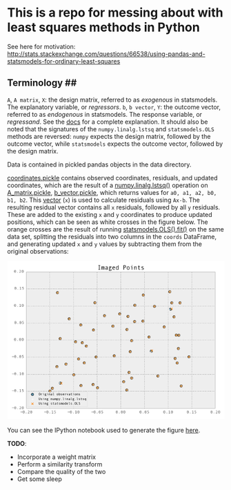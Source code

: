 # This is a repo for messing about with least squares methods in Python #

See here for motivation: http://stats.stackexchange.com/questions/66538/using-pandas-and-statsmodels-for-ordinary-least-squares

## Terminology ##
`A`, `A matrix`, `X`: the design matrix, referred to as *exogenous* in statsmodels. The explanatory variable, or *regressors*.
`b`, `b vector`, `Y`: the outcome vector, referred to as *endogenous* in statsmodels. The response variable, or *regressand*.
See the [docs](http://statsmodels.sourceforge.net/devel/endog_exog.html) for a complete explanation.
It should also be noted that the signatures of the `numpy.linalg.lstsq` and `statsmodels.OLS` methods are reversed: `numpy` expects the design matrix, followed by the outcome vector, while `statsmodels` expects the outcome vector, followed by the design matrix.

Data is contained in pickled pandas objects in the data directory.

[coordinates.pickle](data/coordinates.pickle) contains observed coordinates, residuals, and updated coordinates, which are the result of a [numpy.linalg.lstsq()](http://docs.scipy.org/doc/numpy/reference/generated/numpy.linalg.lstsq.html) operation on [A_matrix.pickle](data/A_matrix.pickle), [b_vector.pickle](data/b_vector.pickle), which returns values for `a0, a1, a2, b0, b1, b2`. This [vector](data/params.pickle) (`x`) is used to calculate residuals using `Ax-b`. The resulting residual vector contains all `x` residuals, followed by all `y` residuals. These are added to the existing `x` and `y` coordinates to produce updated positions, which can be seen as white crosses in the figure below. The orange crosses are the result of running [statsmodels.OLS().fit()](http://statsmodels.sourceforge.net/devel/generated/statsmodels.regression.linear_model.OLS.html#statsmodels.regression.linear_model.OLS) on the same data set, splitting the residuals into two columns in the `coords` DataFrame, and generating updated `x` and `y` values by subtracting them from the original observations:

![results](results.png "Least Squares Fit Results of an Affine Transformation")

You can see the IPython notebook used to generate the figure [here](http://nbviewer.ipython.org/urls/raw.github.com/urschrei/linalg/master/statsmodels.ipynb).

**TODO**:
- Incorporate a weight matrix
- Perform a similarity transform
- Compare the quality of the two
- Get some sleep
